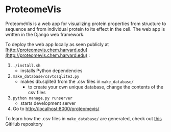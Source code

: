 # ProteomeVis

ProteomeVis is a web app for visualizing protein properties from structure to sequence and from individual protein to its effect in the cell. The web app is written in the Django web framework. 

To deploy the web app locally as seen publicly at [http://proteomevis.chem.harvard.edu](http://proteomevis.chem.harvard.edu) :

1. `./install.sh`
	* installs Python dependencies
2. `make_database/csvtosqlite3.py`
	* makes db.sqlite3 from the .csv files in `make_database/`
		* to create your own unique database, change the contents of the csv files
3. `python manage.py runserver`
	* starts development server
4. Go to [http://localhost:8000/proteomevis/](http://localhost:8000/proteomevis/)

To learn how the .csv files in `make_database/` are generated, check out [this](https://github.com/rrazban/proteomevis_scripts) GitHub repository
